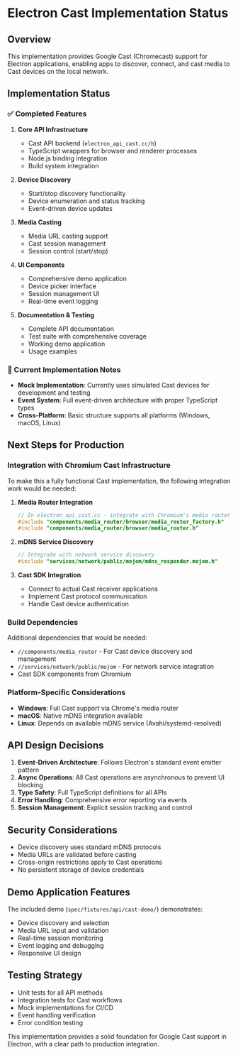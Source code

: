 # Electron Cast Implementation Status

## Overview

This implementation provides Google Cast (Chromecast) support for Electron applications, enabling apps to discover, connect, and cast media to Cast devices on the local network.

## Implementation Status

### ✅ Completed Features

1. **Core API Infrastructure**
   - Cast API backend (`electron_api_cast.cc/h`)
   - TypeScript wrappers for browser and renderer processes
   - Node.js binding integration
   - Build system integration

2. **Device Discovery**
   - Start/stop discovery functionality
   - Device enumeration and status tracking
   - Event-driven device updates

3. **Media Casting**
   - Media URL casting support
   - Cast session management
   - Session control (start/stop)

4. **UI Components**
   - Comprehensive demo application
   - Device picker interface
   - Session management UI
   - Real-time event logging

5. **Documentation & Testing**
   - Complete API documentation
   - Test suite with comprehensive coverage
   - Working demo application
   - Usage examples

### 🔄 Current Implementation Notes

- **Mock Implementation**: Currently uses simulated Cast devices for development and testing
- **Event System**: Full event-driven architecture with proper TypeScript types
- **Cross-Platform**: Basic structure supports all platforms (Windows, macOS, Linux)

## Next Steps for Production

### Integration with Chromium Cast Infrastructure

To make this a fully functional Cast implementation, the following integration work would be needed:

1. **Media Router Integration**
   ```cpp
   // In electron_api_cast.cc - integrate with Chromium's media router
   #include "components/media_router/browser/media_router_factory.h"
   #include "components/media_router/browser/media_router.h"
   ```

2. **mDNS Service Discovery**
   ```cpp
   // Integrate with network service discovery
   #include "services/network/public/mojom/mdns_responder.mojom.h"
   ```

3. **Cast SDK Integration**
   - Connect to actual Cast receiver applications
   - Implement Cast protocol communication
   - Handle Cast device authentication

### Build Dependencies

Additional dependencies that would be needed:
- `//components/media_router` - For Cast device discovery and management
- `//services/network/public/mojom` - For network service integration
- Cast SDK components from Chromium

### Platform-Specific Considerations

- **Windows**: Full Cast support via Chrome's media router
- **macOS**: Native mDNS integration available
- **Linux**: Depends on available mDNS service (Avahi/systemd-resolved)

## API Design Decisions

1. **Event-Driven Architecture**: Follows Electron's standard event emitter pattern
2. **Async Operations**: All Cast operations are asynchronous to prevent UI blocking
3. **Type Safety**: Full TypeScript definitions for all APIs
4. **Error Handling**: Comprehensive error reporting via events
5. **Session Management**: Explicit session tracking and control

## Security Considerations

- Device discovery uses standard mDNS protocols
- Media URLs are validated before casting
- Cross-origin restrictions apply to Cast operations
- No persistent storage of device credentials

## Demo Application Features

The included demo (`spec/fixtures/api/cast-demo/`) demonstrates:
- Device discovery and selection
- Media URL input and validation
- Real-time session monitoring
- Event logging and debugging
- Responsive UI design

## Testing Strategy

- Unit tests for all API methods
- Integration tests for Cast workflows
- Mock implementations for CI/CD
- Event handling verification
- Error condition testing

This implementation provides a solid foundation for Google Cast support in Electron, with a clear path to production integration.